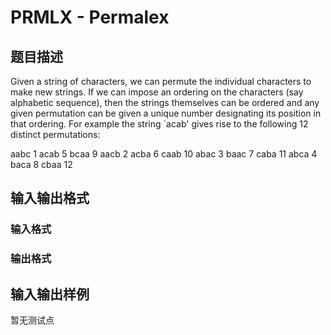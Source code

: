 # PRMLX - Permalex

## 题目描述

Given a string of characters, we can permute the individual characters to make new strings. If we can impose an ordering on the characters (say alphabetic sequence), then the strings themselves can be ordered and any given permutation can be given a unique number designating its position in that ordering. For example the string `acab' gives rise to the following 12 distinct permutations:

aabc 1 acab 5 bcaa 9 aacb 2 acba 6 caab 10 abac 3 baac 7 caba 11 abca 4 baca 8 cbaa 12

## 输入输出格式

### 输入格式

### 输出格式

## 输入输出样例

暂无测试点

